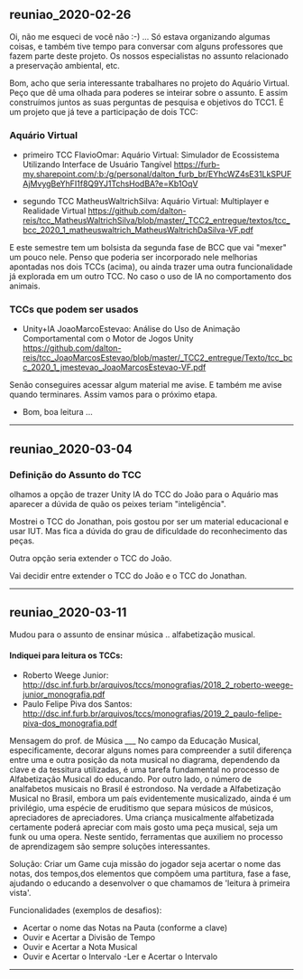 ## reuniao_2020-02-26

Oi, não me esqueci de você não :-) ... Só estava organizando algumas coisas, e
também tive tempo para conversar com alguns professores que fazem parte deste
projeto. Os nossos especialistas no assunto relacionado a preservação
ambiental, etc. 

Bom, acho que seria interessante trabalhares no projeto do Aquário Virtual. Peço
que dê uma olhada para poderes se inteirar sobre o assunto. E assim construímos
juntos as suas perguntas de pesquisa e objetivos do TCC1. 
É um projeto que já teve a participação de dois TCC:

### Aquário Virtual
- primeiro TCC FlavioOmar: Aquário Virtual: Simulador de Ecossistema Utilizando Interface de Usuário Tangível
https://furb-my.sharepoint.com/:b:/g/personal/dalton_furb_br/EYhcWZ4sE31LkSPUFAjMvygBeYhFI1f8Q9YJ1TchsHodBA?e=Kb1OqV

- segundo TCC MatheusWaltrichSilva: Aquário Virtual: Multiplayer e Realidade Virtual
https://github.com/dalton-reis/tcc_MatheusWaltrichSilva/blob/master/_TCC2_entregue/textos/tcc_bcc_2020_1_matheuswaltrich_MatheusWaltrichDaSilva-VF.pdf

E este semestre tem um bolsista da segunda fase de BCC que vai "mexer" um pouco
nele. Penso que poderia ser incorporado nele melhorias apontadas nos dois TCCs
(acima), ou ainda trazer uma outra funcionalidade já explorada em um outro TCC.
No caso o uso de IA no comportamento dos animais.


### TCCs que podem ser usados
- Unity+IA JoaoMarcoEstevao: Análise do Uso de Animação Comportamental com o Motor de Jogos Unity
https://github.com/dalton-reis/tcc_JoaoMarcosEstevao/blob/master/_TCC2_entregue/Texto/tcc_bcc_2020_1_jmestevao_JoaoMarcosEstevao-VF.pdf

Senão conseguires acessar algum material me avise.
E também me avise quando terminares. Assim vamos para o próximo etapa.
- Bom, boa leitura ...

--------
## reuniao_2020-03-04

### Definição do Assunto do TCC
olhamos a opção de trazer Unity IA do TCC do João para o Aquário mas aparecer a dúvida de quão os peixes teriam "inteligência".

Mostrei o TCC do Jonathan, pois gostou por ser um material educacional e usar IUT. Mas fica a dúvida do grau de dificuldade do reconhecimento das peças.

Outra opção seria extender o TCC do João.

Vai decidir entre extender o TCC do João e o TCC do Jonathan.

--------
## reuniao_2020-03-11
Mudou para o assunto de ensinar música .. alfabetização musical.

#### Indiquei para leitura os TCCs:

- Roberto Weege Junior: http://dsc.inf.furb.br/arquivos/tccs/monografias/2018_2_roberto-weege-junior_monografia.pdf
- Paulo Felipe Piva dos Santos: http://dsc.inf.furb.br/arquivos/tccs/monografias/2019_2_paulo-felipe-piva-dos_monografia.pdf

Mensagem do prof. de Música ___
No campo da Educação Musical, especificamente, decorar alguns nomes para
compreender a sutil diferença entre uma e outra posição da nota musical no
diagrama, dependendo da clave e da tessitura utilizadas, é uma tarefa
fundamental no processo de Alfabetização Musical do educando. Por outro lado, o
número de analfabetos musicais no Brasil é estrondoso. Na verdade a
Alfabetização Musical no Brasil, embora um país evidentemente musicalizado,
ainda é um privilégio, uma espécie de eruditismo que separa músicos de músicos,
apreciadores de apreciadores. Uma criança musicalmente alfabetizada certamente
poderá apreciar com mais gosto uma peça musical, seja um funk ou uma opera.
Neste sentido, ferramentas que auxiliem no processo de aprendizagem são sempre
soluções interessantes.

Solução:
Criar um Game cuja missão do jogador seja acertar o nome das notas, dos
tempos,dos elementos que compõem uma partitura, fase a fase, ajudando o educando
a desenvolver o que chamamos de 'leitura à primeira vista'.

Funcionalidades (exemplos de desafios):
- Acertar o nome das Notas na Pauta (conforme a clave) 
- Ouvir e Acertar a Divisão de Tempo
- Ouvir e Acertar a Nota Musical 
- Ouvir e Acertar o Intervalo -Ler e Acertar o Intervalo

--------

